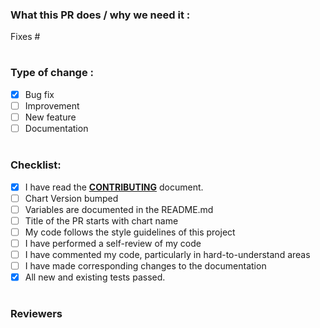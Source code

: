 ### What this PR does / why we need it :
<!-- Explain what you have done & tag your assigned issue !-->
<!-- Which issue this PR fixes (if applicable) !-->
Fixes #

#
### Type of change :
<!-- You should choose 1 option and delete options that aren't relevant -->
- [x] Bug fix
- [ ] Improvement
- [ ] New feature
- [ ] Documentation

#
### Checklist:
<!-- add an x in [] if done, don't mark items that you didn't do !-->
- [x] I have read the [**CONTRIBUTING**](https://docs.open-metadata.org/developer) document.
- [ ] Chart Version bumped
- [ ] Variables are documented in the README.md
- [ ] Title of the PR starts with chart name
- [ ] My code follows the style guidelines of this project
- [ ] I have performed a self-review of my code
- [ ] I have commented my code, particularly in hard-to-understand areas
- [ ] I have made corresponding changes to the documentation
- [x] All new and existing tests passed.

#
### Reviewers
<!-- Please see the contributing guidelines and then add your reviewer(s) !-->
<!--- OpenMetadata community thanks you for explaining your changes in detail !-->
<!--- If you are unsure of people to review your work, you can add anyone of these developers :) !-->
<!--- @akash-jain-10 @tutte @dhruvinmaniar123 !-->
